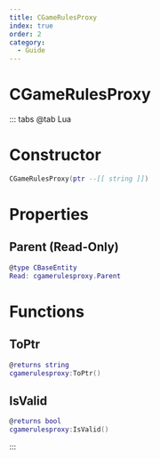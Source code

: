 ```yaml
---
title: CGameRulesProxy
index: true
order: 2
category:
  - Guide
---
```


# CGameRulesProxy

::: tabs
@tab Lua
# Constructor
```lua
CGameRulesProxy(ptr --[[ string ]])
```
# Properties
## Parent (Read-Only)
```lua
@type CBaseEntity
Read: cgamerulesproxy.Parent
```
# Functions
## ToPtr
```lua
@returns string
cgamerulesproxy:ToPtr()
```
## IsValid
```lua
@returns bool
cgamerulesproxy:IsValid()
```

:::